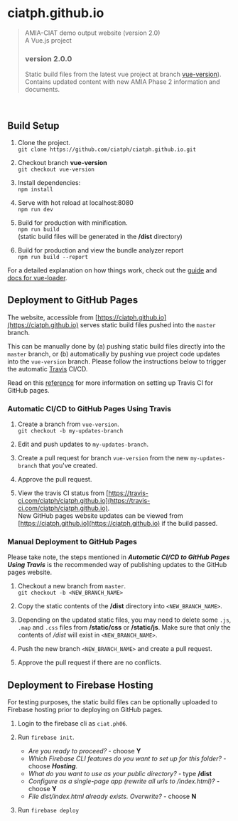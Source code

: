 # ciatph.github.io

> AMIA-CIAT demo output website (version 2.0) <br>
> A Vue.js project <br>
> ### version 2.0.0
> Static build files from the latest vue project at branch [vue-version](https://github.com/ciatph/ciatph.github.io/tree/vue-version)). <br>
Contains updated content with new AMIA Phase 2 information and documents.

<br>


## Build Setup

1. Clone the project. <br>
`git clone https://github.com/ciatph/ciatph.github.io.git`

2. Checkout branch **vue-version**<br>
`git checkout vue-version`

1. Install dependencies: <br> `npm install`

2. Serve with hot reload at localhost:8080 <br>
`npm run dev` 

3. Build for production with minification. <br>
`npm run build` <br>
(static build files will be generated in the **/dist** directory)

4. Build for production and view the bundle analyzer report <br>
`npm run build --report`


For a detailed explanation on how things work, check out the [guide](http://vuejs-templates.github.io/webpack/) and [docs for vue-loader](http://vuejs.github.io/vue-loader).


## Deployment to GitHub Pages

The website, accessible from [https://ciatph.github.io](https://ciatph.github.io) serves static build files pushed into the `master` branch.

This can be manually done by (a) pushing static build files directly into the `master` branch, or (b) automatically by pushing vue project code updates into the `vue-version` branch. Please follow the instructions below to trigger the automatic [Travis](https://travis-ci.com/) CI/CD.

Read on this [reference](https://trello.com/c/0A36NOdS) for more information on setting up Travis CI for GitHub pages.



### Automatic CI/CD to GitHub Pages Using Travis

1. Create a branch from `vue-version`. <br>
`git checkout -b my-updates-branch`

2. Edit and push updates to `my-updates-branch`.

2. Create a pull request for branch `vue-version` from the new `my-updates-branch` that you've created.

3. Approve the pull request.

4. View the travis CI status from [https://travis-ci.com/ciatph/ciatph.github.io](https://travis-ci.com/ciatph/ciatph.github.io). <br>
New GitHub pages website updates can be viewed from [https://ciatph.github.io](https://ciatph.github.io) if the build passed.


### Manual Deployment to GitHub Pages

Please take note, the steps mentioned in  **_Automatic CI/CD to GitHub Pages Using Travis_** is the recommended way of publishing updates to the GitHub pages website.

1. Checkout a new branch from `master`. <br>
`git checkout -b <NEW_BRANCH_NAME>`

2. Copy the static contents of the **/dist** directory into `<NEW_BRANCH_NAME>`.

3. Depending on the updated static files, you may need to delete  some `.js`, `.map` and `.css` files from **/static/css** or **/static/js**. Make sure that only the contents of */dist* will exist in `<NEW_BRANCH_NAME>`.  

4. Push the new branch `<NEW_BRANCH_NAME>` and create a pull request.

5. Approve the pull request if there are no conflicts.


## Deployment to Firebase Hosting

For testing purposes, the static build files can be optionally uploaded to Firebase hosting prior to deploying on GitHub pages.

1. Login to the firebase cli as `ciat.ph06`.

2. Run `firebase init`.
	-  *Are you ready to proceed?* - choose **Y**
	- *Which Firebase CLI features do you want to set up for this folder?* - choose **_Hosting_**.
	- *What do you want to use as your public directory?* - type **/dist**
	- *Configure as a single-page app (rewrite all urls to /index.html)?* - choose **Y**
	- *File dist/index.html already exists. Overwrite?* - choose **N**

3. Run `firebase deploy`
